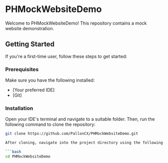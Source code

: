 # PHMockWebsiteDemo

Welcome to PHMockWebsiteDemo! This repository contains a mock website demonstration.

## Getting Started

If you're a first-time user, follow these steps to get started:

### Prerequisites

Make sure you have the following installed:

- [Your preferred IDE]
- [Git]

### Installation

Open your IDE's terminal and navigate to a suitable folder. Then, run the following command to clone the repository:

```bash
git clone https://github.com/PallonCX/PHMockWebsiteDemo.git

After cloning, navigate into the project directory using the following commands:

```bash
cd PHMockWebsiteDemo
